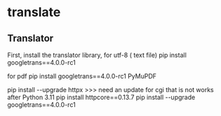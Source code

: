 # translate
## Translator

First, install the translator library,
for utf-8 ( text file)
pip install googletrans==4.0.0-rc1

for pdf 
pip install googletrans==4.0.0-rc1 PyMuPDF


pip install --upgrade httpx  >>> need an update for cgi that is not works after Python 3.11
pip install httpcore==0.13.7
pip install --upgrade googletrans==4.0.0-rc1

